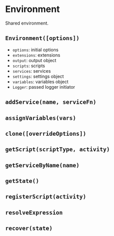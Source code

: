 Environment
===========

Shared environment.

## `Environment([options])`

- `options`: initial options
- `extensions`: extensions
- `output`: output object
- `scripts`: scripts
- `services`: services
- `settings`: settings object
- `variables`: variables object
- `Logger`: passed logger initiator

## `addService(name, serviceFn)`
## `assignVariables(vars)`
## `clone([overrideOptions])`
## `getScript(scriptType, activity)`
## `getServiceByName(name)`
## `getState()`
## `registerScript(activity)`
## `resolveExpression`
## `recover(state)`
